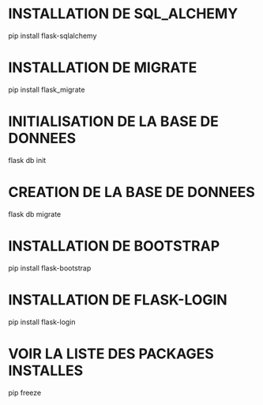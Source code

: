 # INSTALLATION DE SQL_ALCHEMY
pip install flask-sqlalchemy

# INSTALLATION DE MIGRATE
 
pip install flask_migrate

# INITIALISATION DE LA BASE DE DONNEES
flask db init

# CREATION DE LA BASE DE DONNEES
flask db migrate

# INSTALLATION DE BOOTSTRAP
pip install flask-bootstrap

# INSTALLATION DE FLASK-LOGIN
pip install flask-login

# VOIR LA LISTE DES PACKAGES INSTALLES
pip freeze



